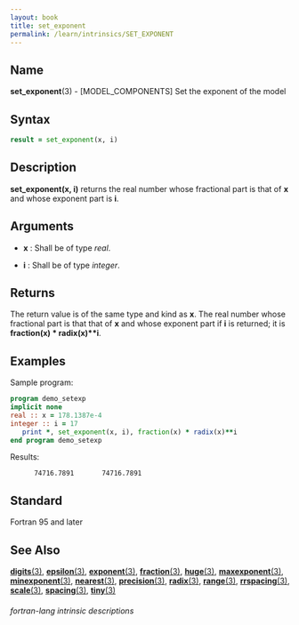 ```yaml
---
layout: book
title: set_exponent
permalink: /learn/intrinsics/SET_EXPONENT
---
```

## __Name__

__set\_exponent__(3) - \[MODEL\_COMPONENTS\] Set the exponent of the model


## __Syntax__
```fortran
result = set_exponent(x, i)
```
## __Description__

__set\_exponent(x, i)__ returns the real number whose fractional part is
that of __x__ and whose exponent part is __i__.

## __Arguments__

  - __x__
    : Shall be of type _real_.

  - __i__
    : Shall be of type _integer_.

## __Returns__

The return value is of the same type and kind as __x__. The real number
whose fractional part is that that of __x__ and whose exponent part if __i__ is
returned; it is __fraction(x) \* radix(x)\*\*i__.

## __Examples__

Sample program:

```fortran
program demo_setexp
implicit none
real :: x = 178.1387e-4
integer :: i = 17
   print *, set_exponent(x, i), fraction(x) * radix(x)**i
end program demo_setexp
```
  Results:
```text
      74716.7891       74716.7891    
```
## __Standard__

Fortran 95 and later

## __See Also__

[__digits__(3)](DIGITS),
[__epsilon__(3)](EPSILON),
[__exponent__(3)](EXPONENT),
[__fraction__(3)](FRACTION),
[__huge__(3)](HUGE),
[__maxexponent__(3)](MAXEXPONENT),
[__minexponent__(3)](MINEXPONENT),
[__nearest__(3)](NEAREST),
[__precision__(3)](PRECISION),
[__radix__(3)](RADIX),
[__range__(3)](RANGE),
[__rrspacing__(3)](RRSPACING),
[__scale__(3)](SCALE),
[__spacing__(3)](SPACING),
[__tiny__(3)](TINY)


###### fortran-lang intrinsic descriptions
